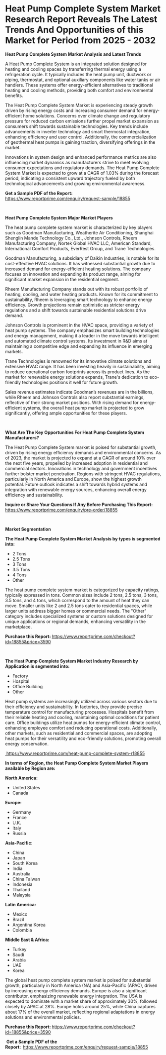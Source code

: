 <p><h1>Heat Pump Complete System Market Research Report Reveals The Latest Trends And Opportunities of this Market for Period from 2025 - 2032</h1></p><p><strong>Heat Pump Complete System Market Analysis and Latest Trends</strong></p>
<p><p>A Heat Pump Complete System is an integrated solution designed for heating and cooling spaces by transferring thermal energy using a refrigeration cycle. It typically includes the heat pump unit, ductwork or piping, thermostat, and optional auxiliary components like water tanks or air handlers. These systems offer energy-efficient alternatives to traditional heating and cooling methods, providing both comfort and environmental benefits.</p><p>The Heat Pump Complete System Market is experiencing steady growth driven by rising energy costs and increasing consumer demand for energy-efficient home solutions. Concerns over climate change and regulatory pressure for reduced carbon emissions further propel market expansion as consumers shift towards sustainable technologies. Key trends include advancements in inverter technology and smart thermostat integration, enhancing efficiency and user control. Additionally, the commercialization of geothermal heat pumps is gaining traction, diversifying offerings in the market.</p><p>Innovations in system design and enhanced performance metrics are also influencing market dynamics as manufacturers strive to meet evolving consumer expectations and regulatory demands. The Heat Pump Complete System Market is expected to grow at a CAGR of 1.03% during the forecast period, indicating a consistent upward trajectory fueled by both technological advancements and growing environmental awareness.</p></p>
<p><strong>Get a Sample PDF of the Report:&nbsp;</strong> <a href="https://www.reportprime.com/enquiry/request-sample/18855?utm_campaign=4556&utm_medium=2&utm_source=Github&utm_content=ia&utm_term=19052025&utm_id=heat-pump-complete-system">https://www.reportprime.com/enquiry/request-sample/18855</a></p>
<p>&nbsp;</p>
<p><strong>Heat Pump Complete System Major Market Players</strong></p>
<p><p>The heat pump complete system market is characterized by key players such as Goodman Manufacturing, Weatherite Air Conditioning, Shanghai Shenglin Mande Technology Co., Ltd., Johnson Controls, Rheem Manufacturing Company, Nortek Global HVAC LLC, American Standard, International Comfort Products, EverRest Group, and Trane Technologies. </p><p>Goodman Manufacturing, a subsidiary of Daikin Industries, is notable for its cost-effective HVAC solutions. It has witnessed substantial growth due to increased demand for energy-efficient heating solutions. The company focuses on innovation and expanding its product range, aiming for significant market expansion in the residential segment.</p><p>Rheem Manufacturing Company stands out with its robust portfolio of heating, cooling, and water heating products. Known for its commitment to sustainability, Rheem is leveraging smart technology to enhance energy efficiency. Growth projections remain optimistic as stricter energy regulations and a shift towards sustainable residential solutions drive demand.</p><p>Johnson Controls is prominent in the HVAC space, providing a variety of heat pump systems. The company emphasizes smart building technologies and energy management, making it a leader in the move towards intelligent and automated climate control systems. Its investment in R&D aims at maintaining a competitive edge and expanding its influence in emerging markets.</p><p>Trane Technologies is renowned for its innovative climate solutions and extensive HVAC range. It has been investing heavily in sustainability, aiming to reduce operational carbon footprints across its product lines. As the market for renewable energy solutions expands, Trane's dedication to eco-friendly technologies positions it well for future growth.</p><p>Sales revenue estimates indicate Goodman’s revenues are in the billions, while Rheem and Johnson Controls also report substantial earnings, reflective of their strong market positions. With rising demand for energy-efficient systems, the overall heat pump market is projected to grow significantly, offering ample opportunities for these players.</p></p>
<p>&nbsp;</p>
<p><strong>What Are The Key Opportunities For Heat Pump Complete System Manufacturers?</strong></p>
<p><p>The Heat Pump Complete System market is poised for substantial growth, driven by rising energy efficiency demands and environmental concerns. As of 2023, the market is projected to expand at a CAGR of around 10% over the next five years, propelled by increased adoption in residential and commercial sectors. Innovations in technology and government incentives further bolster market penetration. Regions with stringent HVAC regulations, particularly in North America and Europe, show the highest growth potential. Future outlook indicates a shift towards hybrid systems and integration with renewable energy sources, enhancing overall energy efficiency and sustainability.</p></p>
<p><strong>Inquire or Share Your Questions If Any Before Purchasing This Report:</strong> <a href="https://www.reportprime.com/enquiry/pre-order/18855?utm_campaign=4556&utm_medium=2&utm_source=Github&utm_content=ia&utm_term=19052025&utm_id=heat-pump-complete-system">https://www.reportprime.com/enquiry/pre-order/18855</a></p>
<p>&nbsp;</p>
<p><strong>Market Segmentation</strong></p>
<p><strong>The Heat Pump Complete System Market Analysis by types is segmented into:</strong></p>
<p><ul><li>2 Tons</li><li>2.5 Tons</li><li>3 Tons</li><li>3.5 Tons</li><li>4 Tons</li><li>Other</li></ul></p>
<p><p>The heat pump complete system market is categorized by capacity ratings, typically expressed in tons. Common sizes include 2 tons, 2.5 tons, 3 tons, 3.5 tons, and 4 tons, which correspond to the amount of heat they can move. Smaller units like 2 and 2.5 tons cater to residential spaces, while larger units address bigger homes or commercial needs. The "Other" category includes specialized systems or custom solutions designed for unique applications or regional demands, enhancing versatility in the marketplace.</p></p>
<p><strong>Purchase this Report:&nbsp;</strong><a href="https://www.reportprime.com/checkout?id=18855&price=3590&utm_campaign=4556&utm_medium=2&utm_source=Github&utm_content=ia&utm_term=19052025&utm_id=heat-pump-complete-system">https://www.reportprime.com/checkout?id=18855&price=3590</a></p>
<p>&nbsp;</p>
<p><strong>The Heat Pump Complete System Market Industry Research by Application is segmented into:</strong></p>
<p><ul><li>Factory</li><li>Hospital</li><li>Office Building</li><li>Other</li></ul></p>
<p><p>Heat pump systems are increasingly utilized across various sectors due to their efficiency and sustainability. In factories, they provide precise temperature control for manufacturing processes. Hospitals benefit from their reliable heating and cooling, maintaining optimal conditions for patient care. Office buildings utilize heat pumps for energy-efficient climate control, enhancing employee comfort and reducing operational costs. Additionally, other markets, such as residential and commercial spaces, are adopting heat pumps for their versatility and eco-friendly solutions, promoting overall energy conservation.</p></p>
<p><a href="https://www.reportprime.com/heat-pump-complete-system-r18855?utm_campaign=4556&utm_medium=2&utm_source=Github&utm_content=ia&utm_term=19052025&utm_id=heat-pump-complete-system">&nbsp;https://www.reportprime.com/heat-pump-complete-system-r18855</a></p>
<p><strong>In terms of Region, the Heat Pump Complete System Market Players available by Region are:</strong></p>
<p>
    <p> <strong> North America: </strong>
        <ul>
            <li>United States</li>
            <li>Canada</li>
        </ul>
        </p> 
    <p> <strong> Europe: </strong>
        <ul>
            <li>Germany</li>
            <li>France</li>
            <li>U.K.</li>
            <li>Italy</li>
            <li>Russia</li>
        </ul>
        </p> 
    <p> <strong> Asia-Pacific: </strong>
        <ul>
            <li>China</li>
            <li>Japan</li>
            <li>South Korea</li>
            <li>India</li>
            <li>Australia</li>
            <li>China Taiwan</li>
            <li>Indonesia</li>
            <li>Thailand</li>
            <li>Malaysia</li>
        </ul>
        </p> 
    <p> <strong> Latin America: </strong>
        <ul>
            <li>Mexico</li>
            <li>Brazil</li>
            <li>Argentina Korea</li>
            <li>Colombia</li>
        </ul>
        </p> 
    <p> <strong> Middle East & Africa: </strong>
        <ul>
            <li>Turkey</li>
            <li>Saudi</li>
            <li>Arabia</li>
            <li>UAE</li>
            <li>Korea</li>
        </ul>
    </p>
    </p>
<p><p>The global heat pump complete system market is poised for substantial growth, particularly in North America (NA) and Asia-Pacific (APAC), driven by increasing energy efficiency demands. Europe is also a significant contributor, emphasizing renewable energy integration. The USA is expected to dominate with a market share of approximately 30%, followed closely by APAC at 28%. Europe holds around 25%, while China captures about 17% of the overall market, reflecting regional adaptations in energy solutions and environmental policies.</p></p>
<p><strong>Purchase this Report: </strong><a href="https://www.reportprime.com/checkout?id=18855&price=3590&utm_campaign=4556&utm_medium=2&utm_source=Github&utm_content=ia&utm_term=19052025&utm_id=heat-pump-complete-system">https://www.reportprime.com/checkout?id=18855&price=3590</a></p>
<p>&nbsp;<strong>Get a Sample PDF of the Report:&nbsp;&nbsp;</strong><a href="https://www.reportprime.com/enquiry/request-sample/18855?utm_campaign=4556&utm_medium=2&utm_source=Github&utm_content=ia&utm_term=19052025&utm_id=heat-pump-complete-system">https://www.reportprime.com/enquiry/request-sample/18855</a></p>
<p><strong></strong></p>
<p><p></p><p></p><p></p></p>